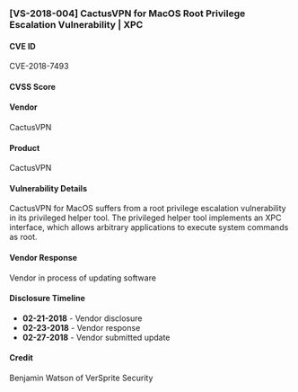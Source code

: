 
### [VS-2018-004] CactusVPN for MacOS Root Privilege Escalation Vulnerability | XPC

#### CVE ID
CVE-2018-7493

#### CVSS Score

#### Vendor
CactusVPN

#### Product
CactusVPN

#### Vulnerability Details
CactusVPN for MacOS suffers from a root privilege escalation vulnerability
in its privileged helper tool. The privileged helper tool implements an XPC interface, which allows arbitrary applications to execute system commands as root.

#### Vendor Response
Vendor in process of updating software

#### Disclosure Timeline
* **02-21-2018** - Vendor disclosure
* **02-23-2018** - Vendor response  
* **02-27-2018** - Vendor submitted update

#### Credit
Benjamin Watson of VerSprite Security

